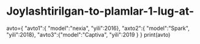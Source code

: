 # Joylashtirilgan-to-plamlar-1-lug-at-
avto={
      "avto1":{
          "model":"nexia",
          "yili":2016},
      "axto2":{
          "model":"Spark",
          "yili":2018},
      "avto3":{"model":"Captiva",
               "yili":2019
               }
      }
print(avto)
